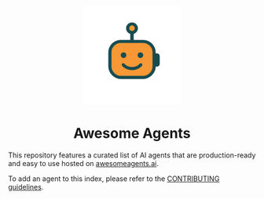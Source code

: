 <div align="center">

<img src="logo.png" alt="Awesome Agents Logo" width="200" />

# Awesome Agents

</div>

This repository features a curated list of AI agents that are production-ready and easy to use hosted on [awesomeagents.ai](https://awesomeagents.ai/).

To add an agent to this index, please refer to the [CONTRIBUTING guidelines](CONTRIBUTING.md).